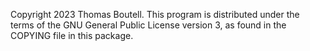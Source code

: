 Copyright 2023 Thomas Boutell. This program is distributed under the terms of
the GNU General Public License version 3, as found in the COPYING file
in this package.
